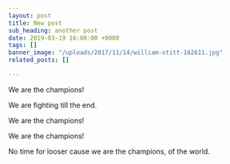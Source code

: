 ```yaml
---
layout: post
title: New post
sub_heading: another post
date: 2019-03-19 16:00:00 +0000
tags: []
banner_image: "/uploads/2017/11/14/william-stitt-162611.jpg"
related_posts: []

---
```

We are the champions!

We are fighting till the end.

We are the champions!

We are the champions!

No time for looser cause we are the champions, of the world.